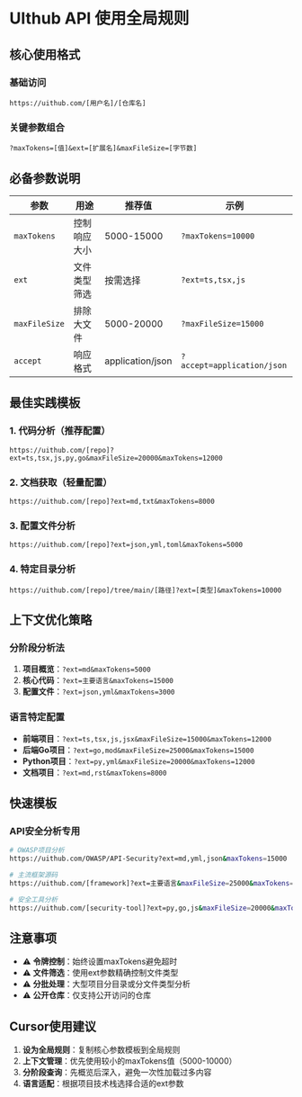 # UIthub API 使用全局规则

## 核心使用格式

### 基础访问
```
https://uithub.com/[用户名]/[仓库名]
```

### 关键参数组合
```
?maxTokens=[值]&ext=[扩展名]&maxFileSize=[字节数]
```

## 必备参数说明

| 参数 | 用途 | 推荐值 | 示例 |
|------|------|--------|------|
| `maxTokens` | 控制响应大小 | 5000-15000 | `?maxTokens=10000` |
| `ext` | 文件类型筛选 | 按需选择 | `?ext=ts,tsx,js` |
| `maxFileSize` | 排除大文件 | 5000-20000 | `?maxFileSize=15000` |
| `accept` | 响应格式 | application/json | `?accept=application/json` |

## 最佳实践模板

### 1. 代码分析（推荐配置）
```
https://uithub.com/[repo]?ext=ts,tsx,js,py,go&maxFileSize=20000&maxTokens=12000
```

### 2. 文档获取（轻量配置）
```
https://uithub.com/[repo]?ext=md,txt&maxTokens=8000
```

### 3. 配置文件分析
```
https://uithub.com/[repo]?ext=json,yml,toml&maxTokens=5000
```

### 4. 特定目录分析
```
https://uithub.com/[repo]/tree/main/[路径]?ext=[类型]&maxTokens=10000
```

## 上下文优化策略

### 分阶段分析法
1. **项目概览**：`?ext=md&maxTokens=5000`
2. **核心代码**：`?ext=主要语言&maxTokens=15000`
3. **配置文件**：`?ext=json,yml&maxTokens=3000`

### 语言特定配置
- **前端项目**：`?ext=ts,tsx,js,jsx&maxFileSize=15000&maxTokens=12000`
- **后端Go项目**：`?ext=go,mod&maxFileSize=25000&maxTokens=15000`
- **Python项目**：`?ext=py,yml&maxFileSize=20000&maxTokens=12000`
- **文档项目**：`?ext=md,rst&maxTokens=8000`

## 快速模板

### API安全分析专用
```bash
# OWASP项目分析
https://uithub.com/OWASP/API-Security?ext=md,yml,json&maxTokens=15000

# 主流框架源码
https://uithub.com/[framework]?ext=主要语言&maxFileSize=25000&maxTokens=18000

# 安全工具分析
https://uithub.com/[security-tool]?ext=py,go,js&maxFileSize=20000&maxTokens=12000
```

## 注意事项

- ⚠️ **令牌控制**：始终设置maxTokens避免超时
- ⚠️ **文件筛选**：使用ext参数精确控制文件类型
- ⚠️ **分批处理**：大型项目分目录或分文件类型分析
- ⚠️ **公开仓库**：仅支持公开访问的仓库

## Cursor使用建议

1. **设为全局规则**：复制核心参数模板到全局规则
2. **上下文管理**：优先使用较小的maxTokens值（5000-10000）
3. **分阶段查询**：先概览后深入，避免一次性加载过多内容
4. **语言适配**：根据项目技术栈选择合适的ext参数 